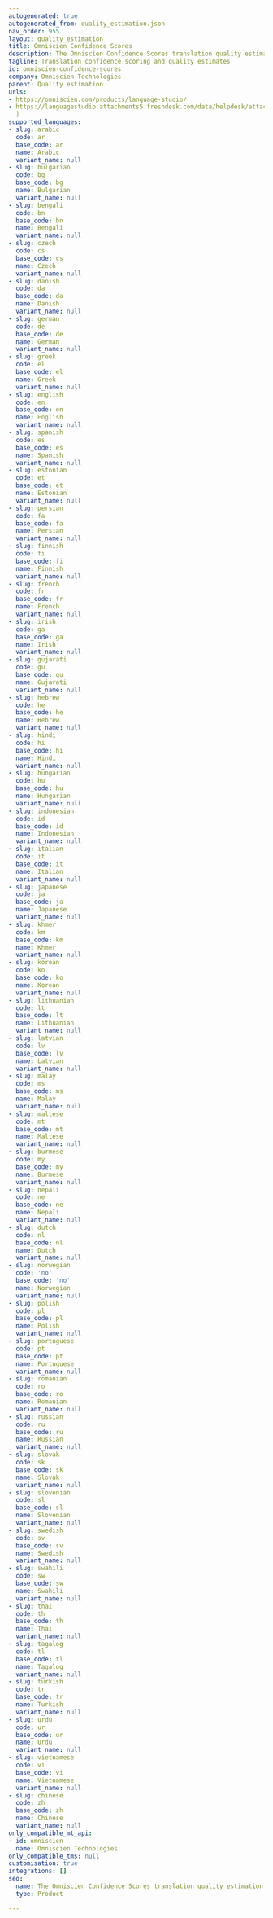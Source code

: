 ```yaml
---
autogenerated: true
autogenerated_from: quality_estimation.json
nav_order: 955
layout: quality_estimation
title: Omniscien Confidence Scores
description: The Omniscien Confidence Scores translation quality estimation API
tagline: Translation confidence scoring and quality estimates
id: omniscien-confidence-scores
company: Omniscien Technologies
parent: Quality estimation
urls:
- https://omniscien.com/products/language-studio/
- https://languagestudio.attachments5.freshdesk.com/data/helpdesk/attachments/production/12038641906/original/LSRestAPI_v5_Reference_Document_v1.0_20180531.pdf?response-content-type=application%2Fpdf&Expires=1662038771&Signature=QrS5lsOBmkFloMMh70jqVO9Qud2IdwLyPI7AOLClr5GLVXjNdYz1k9CXNGoQbVtdflRJU42E5YvqMeZyTSV36VRhrKUUFvYFLPouJwt98hZ7p0MLmbqgCyONa2Agc3GNHBavYYRYPgfwzEi3D1sMZxuhgLqg-Fs82o-~hj~2dA~77aUNc0hGpTrUN5flpfSg1AYcHP7GreZiCrAehfBHmZRnnGrU7B8EQLfDKrCZKi6YB2JxpuJEFuXp8ynkE85wXx6FEW0svsqsXfsEUHXWAsAGR0tKkJ0r2ndkoJiOK0hroU3MWPY4Yc28eFKAbnTNfrbNetx0M1QCV411n3IWug__&Key-Pair-Id=APKAJ7JARUX3F6RQIXLA
  ]
supported_languages:
- slug: arabic
  code: ar
  base_code: ar
  name: Arabic
  variant_name: null
- slug: bulgarian
  code: bg
  base_code: bg
  name: Bulgarian
  variant_name: null
- slug: bengali
  code: bn
  base_code: bn
  name: Bengali
  variant_name: null
- slug: czech
  code: cs
  base_code: cs
  name: Czech
  variant_name: null
- slug: danish
  code: da
  base_code: da
  name: Danish
  variant_name: null
- slug: german
  code: de
  base_code: de
  name: German
  variant_name: null
- slug: greek
  code: el
  base_code: el
  name: Greek
  variant_name: null
- slug: english
  code: en
  base_code: en
  name: English
  variant_name: null
- slug: spanish
  code: es
  base_code: es
  name: Spanish
  variant_name: null
- slug: estonian
  code: et
  base_code: et
  name: Estonian
  variant_name: null
- slug: persian
  code: fa
  base_code: fa
  name: Persian
  variant_name: null
- slug: finnish
  code: fi
  base_code: fi
  name: Finnish
  variant_name: null
- slug: french
  code: fr
  base_code: fr
  name: French
  variant_name: null
- slug: irish
  code: ga
  base_code: ga
  name: Irish
  variant_name: null
- slug: gujarati
  code: gu
  base_code: gu
  name: Gujarati
  variant_name: null
- slug: hebrew
  code: he
  base_code: he
  name: Hebrew
  variant_name: null
- slug: hindi
  code: hi
  base_code: hi
  name: Hindi
  variant_name: null
- slug: hungarian
  code: hu
  base_code: hu
  name: Hungarian
  variant_name: null
- slug: indonesian
  code: id
  base_code: id
  name: Indonesian
  variant_name: null
- slug: italian
  code: it
  base_code: it
  name: Italian
  variant_name: null
- slug: japanese
  code: ja
  base_code: ja
  name: Japanese
  variant_name: null
- slug: khmer
  code: km
  base_code: km
  name: Khmer
  variant_name: null
- slug: korean
  code: ko
  base_code: ko
  name: Korean
  variant_name: null
- slug: lithuanian
  code: lt
  base_code: lt
  name: Lithuanian
  variant_name: null
- slug: latvian
  code: lv
  base_code: lv
  name: Latvian
  variant_name: null
- slug: malay
  code: ms
  base_code: ms
  name: Malay
  variant_name: null
- slug: maltese
  code: mt
  base_code: mt
  name: Maltese
  variant_name: null
- slug: burmese
  code: my
  base_code: my
  name: Burmese
  variant_name: null
- slug: nepali
  code: ne
  base_code: ne
  name: Nepali
  variant_name: null
- slug: dutch
  code: nl
  base_code: nl
  name: Dutch
  variant_name: null
- slug: norwegian
  code: 'no'
  base_code: 'no'
  name: Norwegian
  variant_name: null
- slug: polish
  code: pl
  base_code: pl
  name: Polish
  variant_name: null
- slug: portuguese
  code: pt
  base_code: pt
  name: Portuguese
  variant_name: null
- slug: romanian
  code: ro
  base_code: ro
  name: Romanian
  variant_name: null
- slug: russian
  code: ru
  base_code: ru
  name: Russian
  variant_name: null
- slug: slovak
  code: sk
  base_code: sk
  name: Slovak
  variant_name: null
- slug: slovenian
  code: sl
  base_code: sl
  name: Slovenian
  variant_name: null
- slug: swedish
  code: sv
  base_code: sv
  name: Swedish
  variant_name: null
- slug: swahili
  code: sw
  base_code: sw
  name: Swahili
  variant_name: null
- slug: thai
  code: th
  base_code: th
  name: Thai
  variant_name: null
- slug: tagalog
  code: tl
  base_code: tl
  name: Tagalog
  variant_name: null
- slug: turkish
  code: tr
  base_code: tr
  name: Turkish
  variant_name: null
- slug: urdu
  code: ur
  base_code: ur
  name: Urdu
  variant_name: null
- slug: vietnamese
  code: vi
  base_code: vi
  name: Vietnamese
  variant_name: null
- slug: chinese
  code: zh
  base_code: zh
  name: Chinese
  variant_name: null
only_compatible_mt_api:
- id: omniscien
  name: Omniscien Technologies
only_compatible_tms: null
customisation: true
integrations: []
seo:
  name: The Omniscien Confidence Scores translation quality estimation API
  type: Product

---
```


